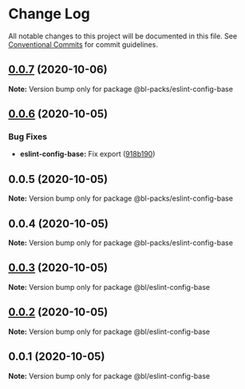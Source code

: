 # Change Log

All notable changes to this project will be documented in this file.
See [Conventional Commits](https://conventionalcommits.org) for commit guidelines.

## [0.0.7](https://github.com-bl/bl-packages/core-modules/compare/@bl-packs/eslint-config-base@0.0.6...@bl-packs/eslint-config-base@0.0.7) (2020-10-06)

**Note:** Version bump only for package @bl-packs/eslint-config-base





## [0.0.6](https://github.com-bl/bl-packages/core-modules/compare/@bl-packs/eslint-config-base@0.0.5...@bl-packs/eslint-config-base@0.0.6) (2020-10-05)


### Bug Fixes

* **eslint-config-base:** Fix export ([918b190](https://github.com-bl/bl-packages/core-modules/commit/918b1905ad7add823c1868d3f5573bc71d90ea91))





## 0.0.5 (2020-10-05)

**Note:** Version bump only for package @bl-packs/eslint-config-base





## 0.0.4 (2020-10-05)

**Note:** Version bump only for package @bl-packs/eslint-config-base





## [0.0.3](https://github.com-bl/bl-packages/core-modules/compare/@bl/eslint-config-base@0.0.2...@bl/eslint-config-base@0.0.3) (2020-10-05)

**Note:** Version bump only for package @bl/eslint-config-base





## [0.0.2](https://github.com-bl/bl-packages/core-modules/compare/@bl/eslint-config-base@0.0.1...@bl/eslint-config-base@0.0.2) (2020-10-05)

**Note:** Version bump only for package @bl/eslint-config-base





## 0.0.1 (2020-10-05)

**Note:** Version bump only for package @bl/eslint-config-base
